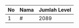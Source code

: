 | No | Nama            | Jumlah Level |
|----|-----------------|--------------|
| 1  | #    |    2089        |

